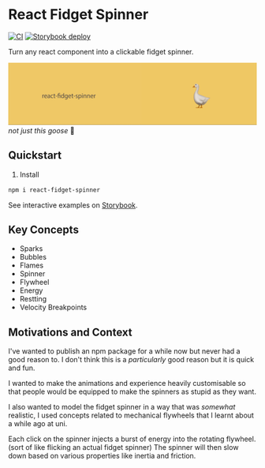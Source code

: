 # React Fidget Spinner

[![CI](https://github.com/whatsrupp/react-fidget-spinner/actions/workflows/merge-jobs.yml/badge.svg)](https://github.com/morewings/react-library-template/actions/workflows/merge-jobs.yml)
[![Storybook deploy](https://github.com/whatsrupp/react-fidget-spinner/actions/workflows/pages.yml/badge.svg)](https://github.com/whatsrupp/react-fidget-spinner/actions/workflows/pages.yml)

Turn any react component into a clickable fidget spinner.

[![a silly goose](./design/goose.gif)](#)
*not just this goose* 🪿

## Quickstart

1. Install

```sh
npm i react-fidget-spinner
```

See interactive examples on [Storybook](https://whatsrupp.github.io/react-fidget-spinner).

## Key Concepts

- Sparks
- Bubbles
- Flames
- Spinner
- Flywheel
- Energy
- Restting
- Velocity Breakpoints

## Motivations and Context

I've wanted to publish an npm package for a while now but never had a good reason to. I don't think this is a _particularly_ good reason but it is quick and fun.

I wanted to make the animations and experience heavily customisable so that people would be equipped to make the spinners as stupid as they want.

I also wanted to model the fidget spinner in a way that was _somewhat_ realistic, I used concepts related to mechanical flywheels that I learnt about a while ago at uni.

Each click on the spinner injects a burst of energy into the rotating flywheel. (sort of like flicking an actual fidget spinner)
The spinner will then slow down based on various properties like inertia and friction.


